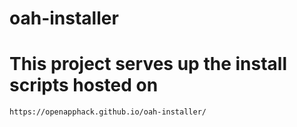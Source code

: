 # oah-installer

# This project serves up the install scripts hosted on 

```
https://openapphack.github.io/oah-installer/

```

